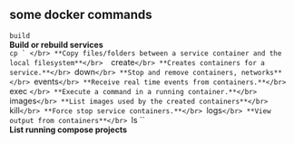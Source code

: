 ## some docker commands </br>

``build`` </br> **Build or rebuild services**</br> 
``cp ` </br> **Copy files/folders between a service container and the local filesystem**</br> 
``create`` </br> **Creates containers for a service.**</br> 
``down`` </br> **Stop and remove containers, networks**</br> 
``events`` </br> **Receive real time events from containers.**</br> 
`` exec `` </br> **Execute a command in a running container.**</br> 
``images`` </br> **List images used by the created containers**</br> 
``kill`` </br> **Force stop service containers.**</br> 
``logs`` </br> **View output from containers**</br> 
``ls `` </br> **List running compose projects**</br> 